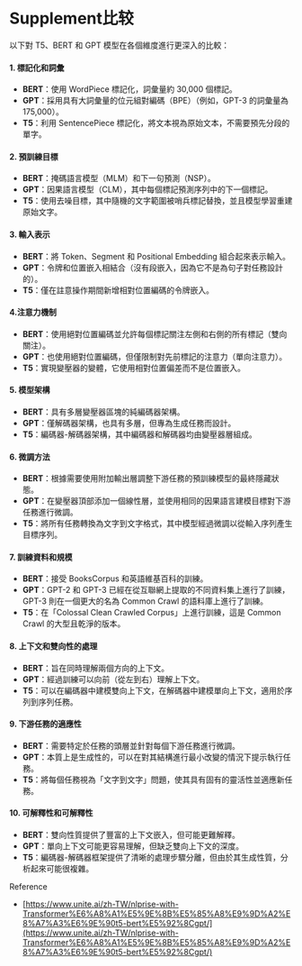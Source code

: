 # Supplement比较

以下對 T5、BERT 和 GPT 模型在各個維度進行更深入的比較：

#### 1. 標記化和詞彙

* **BERT**：使用 WordPiece 標記化，詞彙量約 30,000 個標記。
* **GPT**：採用具有大詞彙量的位元組對編碼（BPE）（例如，GPT-3 的詞彙量為175,000）。
* **T5**：利用 SentencePiece 標記化，將文本視為原始文本，不需要預先分段的單字。

#### 2. 預訓練目標

* **BERT**：掩碼語言模型（MLM）和下一句預測（NSP）。
* **GPT**：因果語言模型（CLM），其中每個標記預測序列中的下一個標記。
* **T5**：使用去噪目標，其中隨機的文字範圍被哨兵標記替換，並且模型學習重建原始文字。

#### 3. 輸入表示

* **BERT**：將 Token、Segment 和 Positional Embedding 組合起來表示輸入。
* **GPT**：令牌和位置嵌入相結合（沒有段嵌入，因為它不是為句子對任務設計的）。
* **T5**：僅在註意操作期間新增相對位置編碼的令牌嵌入。

#### 4.注意力機制

* **BERT**：使用絕對位置編碼並允許每個標記關注左側和右側的所有標記（雙向關注）。
* **GPT**：也使用絕對位置編碼，但僅限制對先前標記的注意力（單向注意力）。
* **T5**：實現變壓器的變體，它使用相對位置偏差而不是位置嵌入。

#### 5. 模型架構

* **BERT**：具有多層變壓器區塊的純編碼器架構。
* **GPT**：僅解碼器架構，也具有多層，但專為生成任務而設計。
* **T5**：編碼器-解碼器架構，其中編碼器和解碼器均由變壓器層組成。

#### 6. 微調方法

* **BERT**：根據需要使用附加輸出層調整下游任務的預訓練模型的最終隱藏狀態。
* **GPT**：在變壓器頂部添加一個線性層，並使用相同的因果語言建模目標對下游任務進行微調。
* **T5**：將所有任務轉換為文字到文字格式，其中模型經過微調以從輸入序列產生目標序列。

#### 7. 訓練資料和規模

* **BERT**：接受 BooksCorpus 和英語維基百科的訓練。
* **GPT**：GPT-2 和 GPT-3 已經在從互聯網上提取的不同資料集上進行了訓練，GPT-3 則在一個更大的名為 Common Crawl 的語料庫上進行了訓練。
* **T5**：在「Colossal Clean Crawled Corpus」上進行訓練，這是 Common Crawl 的大型且乾淨的版本。

#### 8. 上下文和雙向性的處理

* **BERT**：旨在同時理解兩個方向的上下文。
* **GPT**：經過訓練可以向前（從左到右）理解上下文。
* **T5**：可以在編碼器中建模雙向上下文，在解碼器中建模單向上下文，適用於序列到序列任務。

#### 9. 下游任務的適應性

* **BERT**：需要特定於任務的頭層並針對每個下游任務進行微調。
* **GPT**：本質上是生成性的，可以在對其結構進行最小改變的情況下提示執行任務。
* **T5**：將每個任務視為「文字到文字」問題，使其具有固有的靈活性並適應新任務。

#### 10. 可解釋性和可解釋性

* **BERT**：雙向性質提供了豐富的上下文嵌入，但可能更難解釋。
* **GPT**：單向上下文可能更容易理解，但缺乏雙向上下文的深度。
* **T5**：編碼器-解碼器框架提供了清晰的處理步驟分離，但由於其生成性質，分析起來可能很複雜。





Reference

* [https://www.unite.ai/zh-TW/nlprise-with-Transformer%E6%A8%A1%E5%9E%8B%E5%85%A8%E9%9D%A2%E8%A7%A3%E6%9E%90t5-bert%E5%92%8Cgpt/](https://www.unite.ai/zh-TW/nlprise-with-Transformer%E6%A8%A1%E5%9E%8B%E5%85%A8%E9%9D%A2%E8%A7%A3%E6%9E%90t5-bert%E5%92%8Cgpt/)
